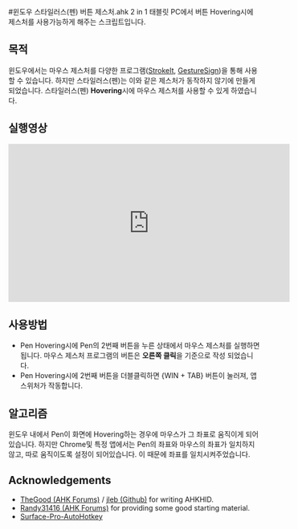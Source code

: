 #윈도우 스타일러스(펜) 버튼 제스처.ahk
2 in 1 태블릿 PC에서 버튼 Hovering시에 제스처를 사용가능하게 해주는 스크립트입니다.

## 목적
윈도우에서는 마우스 제스처를 다양한 프로그램([StrokeIt](https://www.tcbmi.com/strokeit/), [GestureSign](https://www.microsoft.com/en-us/p/gesturesign/9n45wqvk2qqw))을 통해 사용할 수 있습니다. 하지만 스타일러스(펜)는 이와 같은 제스처가 동작하지 않기에 만들게 되었습니다. 스타일러스(펜) **Hovering**시에 마우스 제스처를 사용할 수 있게 하였습니다.


## 실행영상
<iframe width="560" height="315" src="https://www.youtube.com/embed/J68ZjTOJFds" frameborder="0" allow="autoplay; encrypted-media" allowfullscreen></iframe>

## 사용방법
* Pen Hovering시에 Pen의 2번째 버튼을 누른 상태에서 마우스 제스처를 실행하면 됩니다. 마우스 제스처 프로그램의 버튼은 **오른쪽 클릭**을 기준으로 작성 되었습니다.
* Pen Hovering시에 2번째 버튼을 더블클릭하면 {WIN + TAB} 버튼이 눌러져, 앱스위처가 작동합니다.

## 알고리즘
윈도우 내에서 Pen이 화면에 Hovering하는 경우에 마우스가 그 좌표로 움직이게 되어있습니다. 하지만 Chrome및 특정 앱에서는 Pen의 좌표와 마우스의 좌표가 일치하지 않고, 따로 움직이도록 설정이 되어있습니다. 이 때문에 좌표를 일치시켜주었습니다.


## Acknowledgements
* [TheGood (AHK Forums)](https://autohotkey.com/board/topic/38015-ahkhid-an-ahk-implementation-of-the-hid-functions/) / [jleb (Github)](https://github.com/jleb/AHKHID) for writing AHKHID.
* [Randy31416 (AHK Forums)](https://autohotkey.com/boards/viewtopic.php?t=7589#p45235) for providing some good starting material.
* [Surface-Pro-AutoHotkey](https://github.com/jonathanyip/Surface-Pro-3-AutoHotkey)

